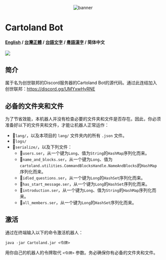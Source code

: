 <p align="center">
  <img src="https://cdn.discordapp.com/attachments/889200718886608966/1080592685473218621/image.png" alt="banner">
</p>

# Cartoland Bot
#### [English](https://github.com/AlexCai2019/Cartoland/blob/master/README.md) / [台灣正體](https://github.com/AlexCai2019/Cartoland/blob/master/README_tw.md) / [台語文字](https://github.com/AlexCai2019/Cartoland/blob/master/README_ta.md) / [粵語漢字](https://github.com/AlexCai2019/Cartoland/blob/master/README_hk.md) / 简体中文

<img src="https://discord.com/api/guilds/886936474723950603/widget.png">

## 简介
属于名为创世联邦的Discord服务器的Cartoland Bot的源代码。通过此连结加入创世联邦：https://discord.gg/UMYxwHyRNE

## 必备的文件夹和文件
为了节省效能，本机器人并没有检查必要的文件夹和文件是否存在。因此，你必须准备好以下的文件夹和文件，才能让机器人正常运作：
- 📁`lang/`，以及本项目的 `lang/` 文件夹内的所有 `.json` 文件。
- 📁`logs/`
- 📁`serialize/`，以及下列文件：
  - 📄`users.ser`，从一个键为`Long`、值为`String`的`HashMap`序列化而来。
  - 📄`name_and_blocks.ser`，从一个键为`Long`、值为`cartoland.utilities.CommandBlocksHandle.NameAndBlocks`的`HashMap`序列化而来。
  - 📄`idled_questions.ser`，从一个键为`Long`的`HashSet`序列化而来。
  - 📄`has_start_message.ser`，从一个键为`Long`的`HashSet`序列化而来。
  - 📄`introduction.ser`，从一个键为`Long`、值为`String`的`HashMap`序列化而来。
  - 📄`all_members.ser`，从一个键为`Long`的`HashSet`序列化而来。

## 激活
通过在终端输入以下的命令激活机器人：
```
java -jar Cartoland.jar <令牌>
```
用你自己的机器人的令牌取代 `<令牌>` 参数。务必确保你有必备的文件夹和文件。